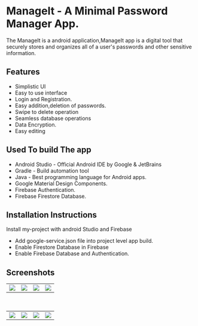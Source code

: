
# ManageIt - A Minimal Password Manager App.

The ManageIt is a android application,ManageIt app is a digital tool that securely stores and organizes all of a user's passwords and other sensitive information.


## Features

- Simplistic UI
- Easy to use interface
- Login and Registration.
- Easy addition,deletion of passwords.
- Swipe to delete operation
- Seamless database operations
- Data Encryption.
- Easy editing


## Used To build The app
- Android Studio - Official Android IDE by Google & JetBrains
- Gradle - Build automation tool
- Java - Best programming language for Android apps.
- Google Material Design Components.
- Firebase Authentication.
- Firebase Firestore Database.
## Installation Instructions

Install my-project with android Studio and Firebase

- Add google-service.json file into project level app build.
- Enable Firestore Database in Firebase
- Enable Firebase Database and Authentication.
    
## Screenshots

<table>
  <tr>
    <td><img src='https://github.com/harshalpowankar12/ManageIt-Password-Manager-App/blob/master/img1.PNG'></td>
    <td><img src='https://github.com/harshalpowankar12/ManageIt-Password-Manager-App/blob/master/img2.PNG'></td>
    <td><img src='https://github.com/harshalpowankar12/ManageIt-Password-Manager-App/blob/master/img3.PNG'></td>
    <td><img src='https://github.com/harshalpowankar12/ManageIt-Password-Manager-App/blob/master/img4.PNG'></td>
  </tr>
</table><br>
<table>
  <tr>
    <td><img src='https://github.com/harshalpowankar12/ManageIt-Password-Manager-App/blob/master/img5.PNG'></td>
    <td><img src='https://github.com/harshalpowankar12/ManageIt-Password-Manager-App/blob/master/img6.PNG'></td>
    <td><img src='https://github.com/harshalpowankar12/ManageIt-Password-Manager-App/blob/master/img7.PNG'></td>
    <td><img src='https://github.com/harshalpowankar12/ManageIt-Password-Manager-App/blob/master/img8.PNG'></td>
    
  </tr>
</table>

